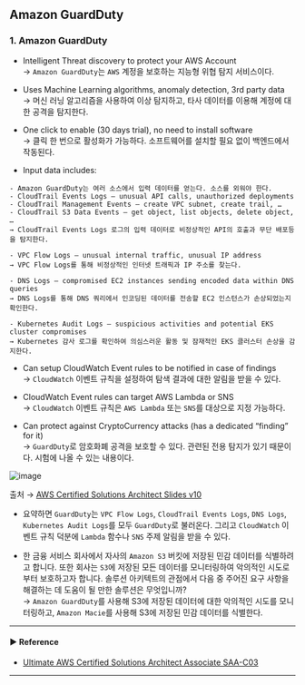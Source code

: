## Amazon GuardDuty
### 1. Amazon GuardDuty
- Intelligent Threat discovery to protect your AWS Account  
→ `Amazon GuardDuty`는 `AWS` 계정을 보호하는 지능형 위협 탐지 서비스이다.

- Uses Machine Learning algorithms, anomaly detection, 3rd party data  
→ 머신 러닝 알고리즘을 사용하여 이상 탐지하고, 타사 데이터를 이용해 계정에 대한 공격을 탐지한다.

- One click to enable (30 days trial), no need to install software  
→ 클릭 한 번으로 활성화가 가능하다. 소프트웨어를 설치할 필요 없이 백엔드에서 작동된다.

- Input data includes:
~~~
- Amazon GuardDuty는 여러 소스에서 입력 데이터를 얻는다. 소스를 외워야 한다.
- CloudTrail Events Logs – unusual API calls, unauthorized deployments
- CloudTrail Management Events – create VPC subnet, create trail, …
- CloudTrail S3 Data Events – get object, list objects, delete object, …
→ CloudTrail Events Logs 로그의 입력 데이터로 비정상적인 API의 호출과 무단 배포등을 탐지한다.

- VPC Flow Logs – unusual internal traffic, unusual IP address
→ VPC Flow Logs를 통해 비정상적인 인터넷 트래픽과 IP 주소를 찾는다.

- DNS Logs – compromised EC2 instances sending encoded data within DNS queries
→ DNS Logs를 통해 DNS 쿼리에서 인코딩된 데이터를 전송할 EC2 인스턴스가 손상되었는지 확인한다.

- Kubernetes Audit Logs – suspicious activities and potential EKS cluster compromises
→ Kubernetes 감사 로그를 확인하여 의심스러운 활동 및 잠재적인 EKS 클러스터 손상을 감지한다.
~~~

- Can setup CloudWatch Event rules to be notified in case of findings  
→ `CloudWatch` 이벤트 규칙을 설정하여 탐색 결과에 대한 알림을 받을 수 있다.

- CloudWatch Event rules can target AWS Lambda or SNS  
→ `CloudWatch` 이벤트 규칙은 `AWS Lambda` 또는 `SNS`를 대상으로 지정 가능하다.

- Can protect against CryptoCurrency attacks (has a dedicated “finding” for it)  
→ `GuardDuty`로 암호화폐 공격을 보호할 수 있다. 관련된 전용 탐지가 있기 때문이다. 시험에 나올 수 있는 내용이다.

![image](https://github.com/sanguk2794/AWS/assets/97398071/a9e945a4-78f6-4fc7-ba35-64740fcacdd9)

출처 → [AWS Certified Solutions Architect Slides v10](https://courses.datacumulus.com/downloads/certified-solutions-architect-pn9/)

- 요약하면 `GuardDuty`는 `VPC Flow Logs`, `CloudTrail Events Logs`, `DNS Logs`, `Kubernetes Audit Logs`를 모두 `GuardDuty`로 불러온다. 그리고 `CloudWatch` 이벤트 규칙 덕분에 `Lambda` 함수나 `SNS` 주제 알림을 받을 수 있다.

- 한 금융 서비스 회사에서 자사의 `Amazon S3` 버킷에 저장된 민감 데이터를 식별하려고 합니다. 또한 회사는 `S3`에 저장된 모든 데이터를 모니터링하여 악의적인 시도로부터 보호하고자 합니다. 솔루션 아키텍트의 관점에서 다음 중 주어진 요구 사항을 해결하는 데 도움이 될 만한 솔루션은 무엇입니까?  
→ `Amazon GuardDuty`를 사용해 S3에 저장된 데이터에 대한 악의적인 시도를 모니터링하고, `Amazon Macie`를 사용해 S3에 저장된 민감 데이터를 식별한다.

---
#### ▶ Reference
- [Ultimate AWS Certified Solutions Architect Associate SAA-C03](https://www.udemy.com/course/aws-certified-solutions-architect-associate-saa-c03/)
---